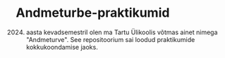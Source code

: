 # Andmeturbe-praktikumid
2024. aasta kevadsemestril olen ma Tartu Ülikoolis võtmas ainet nimega "Andmeturve". See repositoorium sai loodud praktikumide kokkukoondamise jaoks.
